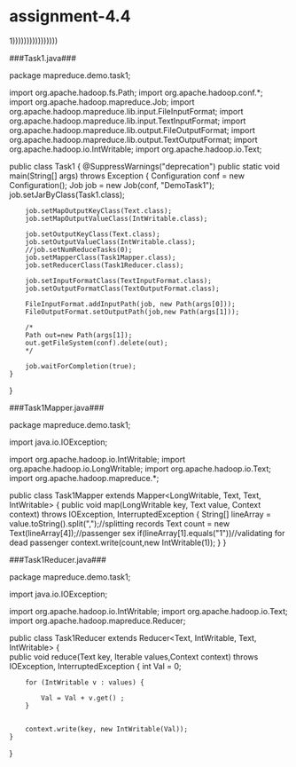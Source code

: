 # assignment-4.4
1))))))))))))))))

###Task1.java###

package mapreduce.demo.task1;

import org.apache.hadoop.fs.Path; 
import org.apache.hadoop.conf.*;
import org.apache.hadoop.mapreduce.Job;
import org.apache.hadoop.mapreduce.lib.input.FileInputFormat; 
import org.apache.hadoop.mapreduce.lib.input.TextInputFormat; 
import org.apache.hadoop.mapreduce.lib.output.FileOutputFormat; 
import org.apache.hadoop.mapreduce.lib.output.TextOutputFormat;
import org.apache.hadoop.io.IntWritable;
import org.apache.hadoop.io.Text;

public class Task1 {
	@SuppressWarnings("deprecation")
	public static void main(String[] args) throws Exception {
		Configuration conf = new Configuration();
		Job job = new Job(conf, "DemoTask1");
		job.setJarByClass(Task1.class);

		job.setMapOutputKeyClass(Text.class);
		job.setMapOutputValueClass(IntWritable.class);

		job.setOutputKeyClass(Text.class);
		job.setOutputValueClass(IntWritable.class);
		//job.setNumReduceTasks(0);
		job.setMapperClass(Task1Mapper.class);
		job.setReducerClass(Task1Reducer.class);
		 
		job.setInputFormatClass(TextInputFormat.class);
		job.setOutputFormatClass(TextOutputFormat.class);

		FileInputFormat.addInputPath(job, new Path(args[0])); 
		FileOutputFormat.setOutputPath(job,new Path(args[1]));
		
		/*
		Path out=new Path(args[1]);
		out.getFileSystem(conf).delete(out);
		*/
		
		job.waitForCompletion(true);
	}
}


###Task1Mapper.java###

package mapreduce.demo.task1;

import java.io.IOException;

import org.apache.hadoop.io.IntWritable;
import org.apache.hadoop.io.LongWritable;
import org.apache.hadoop.io.Text;
import org.apache.hadoop.mapreduce.*; 

public class Task1Mapper extends Mapper<LongWritable, Text, Text, IntWritable> {
	public void map(LongWritable key, Text value, Context context) 
			throws IOException, InterruptedException {
		String[] lineArray = value.toString().split(",");//splitting records
		Text count = new Text(lineArray[4]);//passenger sex
		if(lineArray[1].equals("1"))//validating for dead passenger
		context.write(count,new IntWritable(1));
	}
}


###Task1Reducer.java###


package mapreduce.demo.task1;

import java.io.IOException;

import org.apache.hadoop.io.IntWritable;
import org.apache.hadoop.io.Text;
import org.apache.hadoop.mapreduce.Reducer;

public class Task1Reducer extends Reducer<Text, IntWritable, Text, IntWritable>
{	
	public void reduce(Text key, Iterable<IntWritable> values,Context context) throws IOException, InterruptedException
	{
		int Val = 0;
		
	    	
		for (IntWritable v : values) {
            
			Val = Val + v.get() ;
		}
		

		context.write(key, new IntWritable(Val));
	}
}
